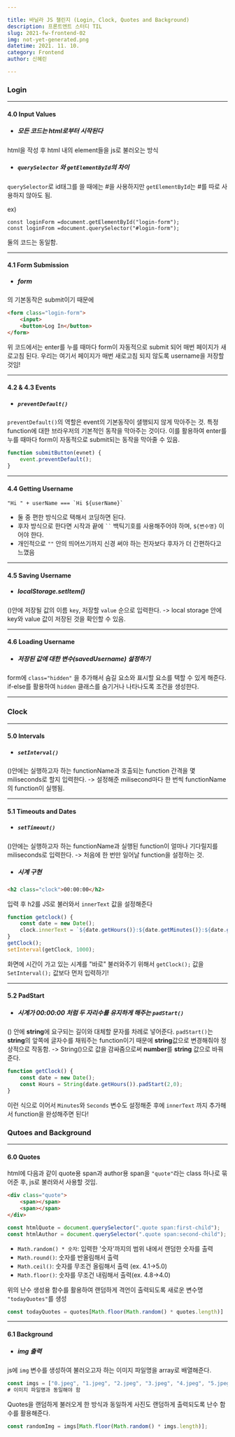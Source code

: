 ```yaml
---

title: 바닐라 JS 챌린지 (Login, Clock, Quotes and Background)
description: 프론트엔트 스터디 TIL
slug: 2021-fw-frontend-02
img: not-yet-generated.png
datetime: 2021. 11. 10.
category: Frontend
author: 신혜린

---
```




### Login

---

#### 4.0 Input Values
- ##### 모든 코드는 html로부터 시작된다
html을 작성 후 html 내의 element들을 js로 불러오는 방식

- ##### `querySelector` 와 `getElementById`의 차이
`querySelector`로 id태그를 쓸 때에는 #을 사용하지만 `getElementById`는 #를 따로 사용하지 않아도 됨.

ex) 
```
const loginForm =document.getElementById("login-form");
const loginFrom =document.querySelector("#login-form");
```

둘의 코드는 동일함.

---
#### 4.1 Form Submission
- ##### form
<form></form>의 기본동작은 submit이기 때문에

``` html
<form class="login-form">
    <input>
    <button>Log In</button>
</form>
```

위 코드에서는 enter를 누를 때마다 form이 자동적으로 submit 되어 매번 페이지가 새로고침 된다.
우리는 여기서 페이지가 매번 새로고침 되지 않도록 username을 저장할 것임!


---
#### 4.2 & 4.3 Events
- ##### `preventDefault()`
`preventDefault()`의 역할은 event의 기본동작이 샐행되지 않게 막아주는 것.
특정 function에 대한 브라우저의 기본적인 동작을 막아주는 것이다. 이를 활용하여 enter를 누를 때마다 form이 자동적으로 submit되는 동작을 막아줄 수 있음.

```js
function submitButton(evnet) {
    event.preventDefault();
}
```

---
#### 4.4 Getting Username
```
"Hi " + userName === `Hi ${userName}`
```
- 둘 중 편한 방식으로 택해서 코딩하면 된다.
- 후자 방식으로 한다면 시작과 끝에 ` `` ` 백틱기호를 사용해주어야 하며, `${변수명}` 이어야 한다. 
- 개인적으로 `""` 안의 띄어쓰기까지 신경 써야 하는 전자보다 후자가 더 간편하다고 느꼈음


---
#### 4.5 Saving Username
- ##### localStorage.setItem()
()안에 저장될 값의 이름 `key`, 저장할 `value` 순으로 입력한다.
-> local storage 안에 key와 value 값이 저장된 것을 확인할 수 있음.


---
#### 4.6 Loading Username
- ##### 저장된 값에 대한 변수(savedUsername) 설정하기
 form에 `class="hidden"` 을 추가해서 숨길 요소와 표시할 요소를 택할 수 있게 해준다.
if-else를 활용하여 `hidden` 클래스를 숨기거나 나타나도록 조건을 생성한다.

---

### Clock

---
#### 5.0 Intervals
- ##### `setInterval()`
()안에는 실행하고자 하는 functionName과 호출되는 function 간격을 몇 miliseconds로 할지 입력한다.
-> 설정해준 milisecond마다 한 번씩 functionName의 function이 실행됨.

---
#### 5.1 Timeouts and Dates
- ##### `setTimeout()`
()안에는 실행하고자 하는 functionName과 실행된 function이 얼마나 기다릴지를 miliseconds로 입력한다.
-> 처음에 한 번만 일어날 function을 설정하는 것.

- ##### 시계 구현
```html
<h2 class="clock">00:00:00</h2>
```

입력 후 h2를 JS로 불러와서 `innerText` 값을 설정해준다

```js
function getclock() {
    const date = new Date();
    clock.innerText = `${date.getHours()}:${date.getMinutes()}:${date.getSeconds()}`;
}
getClock();
setInterval(getClock, 1000);
```
화면에 시간이 가고 있는 시계를 "바로" 불러와주기 위해서 `getClock();` 값을 `SetInterval();` 값보다 먼저 입력하기!

---
#### 5.2 PadStart
- ##### 시계가 00:00:00 처럼 두 자리수를 유지하게 해주는 `padStart()`
() 안에 **string**에 요구되는 길이와 대체할 문자를 차례로 넣어준다.
`padStart()`는 **string**의 앞쪽에 글자수를 채워주는 function이기 때문에 **string**값으로 변경해줘야 정상적으로 작동함.
-> String()으로 값을 감싸줌으로써 **number**를 **string** 값으로 바꿔준다.

```js
function getClock() {
    const date = new Date();
    const Hours = String(date.getHours()).padStart(2,0);
}
```
이런 식으로 이어서 `Minutes`와 `Seconds` 변수도 설정해준 후에 `innerText` 까지 추가해서 function을 완성해주면 된다!



### Qutoes and Background

---
#### 6.0 Quotes
html에 다음과 같이 quote용 span과 author용 span을 `"quote"`라는 class 하나로 묶어준 후, js로 불러와서 사용할 것임.
```html
<div class="quote">
    <span></span>
    <span></span>
</div>
```

```js
const htmlQuote = document.querySelector(".quote span:first-child");
const htmlAuthor = document.querySelector(".quote span:second-child");
```

- `Math.random() * 숫자`: 입력한 '숫자'까지의 범위 내에서 랜덤한 숫자를 출력
- `Math.round()`: 숫자를 반올림해서 출력
- `Math.ceil()`: 숫자를 무조건 올림해서 출력 (ex. 4.1->5.0)
- `Math.floor()`: 숫자를 무조건 내림해서 출력(ex. 4.8->4.0)

위의 난수 생성용 함수를 활용하여 랜덤하게 격언이 출력되도록 새로운 변수명 `"todayQuotes"`를 생성
```js
const todayQuotes = quotes[Math.floor(Math.random() * quotes.length)]
```


---
#### 6.1 Background
- ##### img 출력
js에 `img` 변수를 생성하여 불러오고자 하는 이미지 파일명을 array로 배열해준다.
```js
const imgs = ["0.jpeg", "1.jpeg", "2.jpeg", "3.jpeg", "4.jpeg", "5.jpeg"] 
# 이미지 파일명과 동일해야 함
```
Quotes을 랜덤하게 불러오게 한 방식과 동일하게 사진도 랜덤하게 출력되도록 난수 함수를 활용해준다.
```js
const randomImg = imgs[Math.floor(Math.random() * imgs.length)];
```
